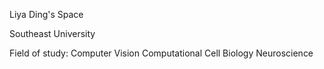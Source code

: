 Liya Ding's Space

Southeast University

Field of study: 
  Computer Vision
  Computational Cell Biology
  Neuroscience
